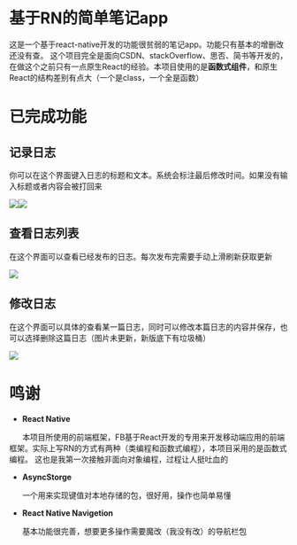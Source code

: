 # 基于RN的简单笔记app
这是一个基于react-native开发的功能很贫弱的笔记app。功能只有基本的增删改还没有查。
这个项目完全是面向CSDN、stackOverflow、思否、简书等开发的，在做这个之前只有一点原生React的经验。本项目使用的是**函数式组件**，和原生React的结构差别有点大（一个是class，一个全是函数）

# 已完成功能

## 记录日志
你可以在这个界面键入日志的标题和文本。系统会标注最后修改时间。如果没有输入标题或者内容会被打回来

<img src="https://raw.githubusercontent.com/Guiny-Time/PictureBed/main/20211225224717.png"/><img src="https://raw.githubusercontent.com/Guiny-Time/PictureBed/main/20211225224640.png"/>
<br>

## 查看日志列表
在这个界面可以查看已经发布的日志。每次发布完需要手动上滑刷新获取更新

<img src="https://raw.githubusercontent.com/Guiny-Time/PictureBed/main/20211225224538.png"/>
<br>

## 修改日志
在这个界面可以具体的查看某一篇日志，同时可以修改本篇日志的内容并保存，也可以选择删除这篇日志（图片未更新，新版底下有垃圾桶）

<img src="https://raw.githubusercontent.com/Guiny-Time/PictureBed/main/20211225224457.png"/>
<br>

# 鸣谢
- **React Native**

&nbsp;&nbsp;&nbsp;&nbsp;&nbsp;&nbsp;本项目所使用的前端框架，FB基于React开发的专用来开发移动端应用的前端框架。实际上写RN的方式有两种（类编程和函数式编程），本项目采用的是函数式编程。
这也是我第一次接触非面向对象编程，过程让人挺吐血的
- **AsyncStorge**

&nbsp;&nbsp;&nbsp;&nbsp;&nbsp;&nbsp;一个用来实现键值对本地存储的包，很好用，操作也简单易懂
- **React Native Navigetion**

&nbsp;&nbsp;&nbsp;&nbsp;&nbsp;&nbsp;基本功能很完善，想要更多操作需要魔改（我没有改）的导航栏包
